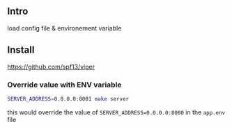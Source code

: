 ## Intro

load config file & environement variable

## Install

https://github.com/spf13/viper

### Override value with ENV variable

```bash
SERVER_ADDRESS=0.0.0.0:8001 make server
```

this would override the value of `SERVER_ADDRESS=0.0.0.0:8080` in the `app.env` file
